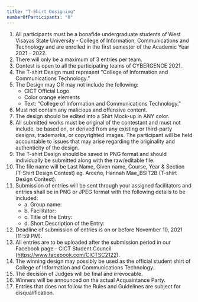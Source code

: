 ```yaml
---
title: "T-Shirt Designing"
numberOfParticipants: "0"
---
```


1. All participants must be a bonafide undergraduate students of West Visayas State University - College of Information, Communications and Technology and are enrolled in the first semester of the Academic Year 2021 - 2022.
2. There will only be a maximum of 3 entries per team.
3. Contest is open to all the participating teams of CYBERGENCE 2021.
4. The T-shirt Design must represent “College of Information and Communications Technology.”
5. The Design may OR may not include the following:
   - CICT Official Logo
   - Color orange elements
   - Text: “College of Information and Communications Technology.”
6. Must not contain any malicious and offensive content.
7. The design should be edited into a Shirt Mock-up in ANY color.
8. All submitted works must be original of the contestant and must not include, be based on, or derived from any existing or third-party designs, trademarks, or copyrighted images. The participant will be held accountable to issues that may arise regarding the originality and authenticity of the design.
9. The T-shirt Design should be saved in PNG format and should individually be submitted along with the raw/editable file.
10. The file name will be Last Name, Given name, Course, Year & Section (T-Shirt Design Contest)
    eg. Arceño, Hannah Mae_BSIT2B (T-shirt Design Contest).
11. Submission of entries will be sent through your assigned facilitators and entries shall be in PNG or JPEG format with the following details to be included:
    - a. Group name:
    - b. Facilitator:
    - c. Title of the Entry:
    - d. Short Description of the Entry:
12. Deadline of submission of entries is on or before November 10, 2021 (11:59 PM).
13. All entries are to be uploaded after the submission period in our Facebook page - CICT Student Council (https://www.facebook.com/CICTSC2122).
14. The winning design may possibly be used as the official student shirt of College of Information and Communications Technology.
15. The decision of Judges will be final and irrevocable.
16. Winners will be announced on the actual Acquaintance Party.
17. Entries that does not follow the Rules and Guidelines are subject for disqualification.

